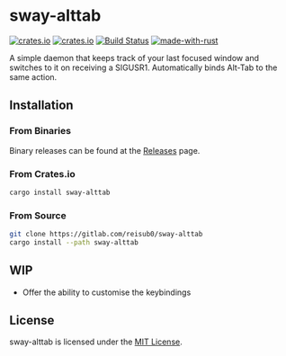 # sway-alttab

[![crates.io](https://flat.badgen.net/crates/v/sway-alttab)](https://crates.io/crates/sway-alttab) [![crates.io](https://flat.badgen.net/crates/d/sway-alttab)](https://crates.io/crates/sway-alttab) [![Build Status](https://flat.badgen.net/github/checks/reisub0/sway-alttab?label=build)](https://github.com/reisub0/sway-alttab/actions?query=workflow%3Abuild) [![made-with-rust](https://flat.badgen.net/badge/made%20with%20♥/rust/dea584)](https://www.rust-lang.org/)

A simple daemon that keeps track of your last focused window and switches to it on receiving a SIGUSR1. Automatically binds Alt-Tab to the same action.

## Installation

### From Binaries

Binary releases can be found at the [Releases](https://github.com/reisub0/sway-alttab/releases/latest) page.

### From Crates.io

```bash
cargo install sway-alttab
```

### From Source

```bash
git clone https://gitlab.com/reisub0/sway-alttab
cargo install --path sway-alttab
```

## WIP
- Offer the ability to customise the keybindings

## License

sway-alttab is licensed under the [MIT License](https://choosealicense.com/licenses/mit/).
